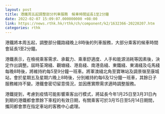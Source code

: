 ```yaml
---
layout: post
title: 港鐵周五起調整部分列車服務　候車時間延長1至2分鐘
date: 2022-02-07 15:09:07.000000000 +08:00
link: https://news.rthk.hk/rthk/ch/component/k2/1632366-20220207.htm
categories: rthk
---
```


港鐵將本周五起，調整部分鐵路綫晚上8時後的列車服務，大部分乘客的候車時間會延長1至2分鐘。

港鐵表示，在檢視乘客需求、承載力、乘車舒適度、人手和能源消耗等因素後，決定作出調整。屆時荃灣綫、觀塘綫、港島綫、南港島綫、東鐵綫、東涌綫及屯馬綫每晚8時後，將維持約每5至9分鐘一班車。將軍澳綫北角至寶琳站及調景嶺至康城站，會於星期五及星期六晚上8時後，分別維持約每6及12分鐘一班車，其餘日子服務維持不變。港鐵會密切留意情況，並因應實際需求適時調整服務。

港鐵提到，考慮到疫情可能影響乘客出行模式，將延長今年1月25日至3月31日內到期的港鐵都會票餘下車程的有效日期，有關乘客可於3月15日至5月14日期間，攜同都會票在指定車站的客務中心處理。
